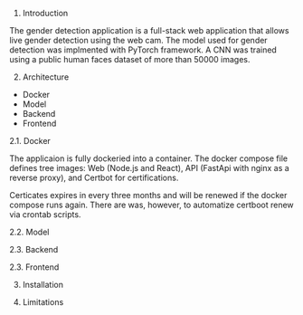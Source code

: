 1. Introduction

The gender detection application is a full-stack web application that allows live gender detection using the web cam. The model used for gender detection was implmented with PyTorch framework. A CNN was trained using a public human faces dataset of more than 50000 images. 


2. Architecture

* Docker
* Model
* Backend
* Frontend

2.1. Docker

The applicaion is fully dockeried into a container. The docker compose file defines tree images: Web (Node.js and React), API (FastApi with nginx as a reverse proxy), and Certbot for certifications.

Certicates expires in every three months and will be renewed if the docker compose runs again. There are was, however, to automatize certboot renew via crontab scripts.

2.2. Model

2.3. Backend

2.3. Frontend

3. Installation

4. Limitations
